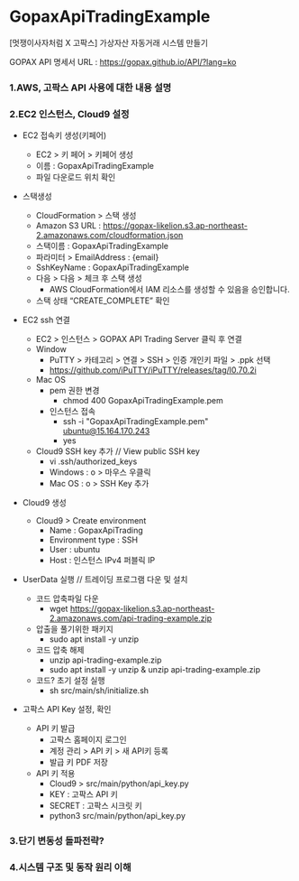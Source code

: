 # GopaxApiTradingExample
[멋쟁이사자처럼 X 고팍스] 가상자산 자동거래 시스템 만들기

GOPAX API 명세서 URL : https://gopax.github.io/API/?lang=ko

### 1.AWS, 고팍스 API 사용에 대한 내용 설명


### 2.EC2 인스턴스, Cloud9 설정
- EC2 접속키 생성(키페어)
    - EC2 > 키 페어 > 키페어 생성 
    - 이름 : GopaxApiTradingExample
    - 파일 다운로드 위치 확인

- 스택생성
    - CloudFormation > 스택 생성
    - Amazon S3 URL : https://gopax-likelion.s3.ap-northeast-2.amazonaws.com/cloudformation.json
    - 스택이름 : GopaxApiTradingExample
    - 파라미터 > EmailAddress : {email}
    - SshKeyName : GopaxApiTradingExample
    - 다음 > 다음 > 체크 후 스택 생성 
        - AWS CloudFormation에서 IAM 리소스를 생성할 수 있음을 승인합니다. 
    - 스택 상태 “CREATE_COMPLETE” 확인

- EC2 ssh 연결
    - EC2 > 인스턴스 > GOPAX API Trading Server 클릭 후 연결
    - Window
        - PuTTY > 카테고리 > 연결 > SSH > 인증 개인키 파일 > .ppk 선택
        - https://github.com/iPuTTY/iPuTTY/releases/tag/l0.70.2i
    - Mac OS
        - pem 권한 변경
            - chmod 400 GopaxApiTradingExample.pem
        - 인스턴스 접속
            - ssh -i "GopaxApiTradingExample.pem" ubuntu@15.164.170.243
            - yes
    - Cloud9 SSH key 추가 // View public SSH key
        - vi .ssh/authorized_keys
        - Windows : o > 마우스 우클릭
        - Mac OS : o > SSH Key 추가

- Cloud9 생성
    - Cloud9 > Create environment
        - Name : GopaxApiTrading
        - Environment type : SSH
        - User : ubuntu
        - Host : 인스턴스 IPv4 퍼블릭 IP

-  UserData 실행 // 트레이딩 프로그램 다운 및 설치
    - 코드 압축파일 다운
        - wget https://gopax-likelion.s3.ap-northeast-2.amazonaws.com/api-trading-example.zip
    - 압출을 풀기위한 패키지
        - sudo apt install -y unzip
    - 코드 압축 해제
        - unzip api-trading-example.zip
        - sudo apt install -y unzip & unzip api-trading-example.zip
    - 코드? 초기 설정 실행
        - sh src/main/sh/initialize.sh

- 고팍스 API Key 설정, 확인
    - API 키 발급
        - 고팍스 홈페이지 로그인
        - 계정 관리 > API 키 > 새 API키 등록
        - 발급 키 PDF 저장
    - API 키 적용
        - Cloud9 > src/main/python/api_key.py
        - KEY : 고팍스 API 키
        - SECRET : 고팍스 시크릿 키
        - python3 src/main/python/api_key.py


### 3.단기 변동성 돌파전략?


### 4.시스템 구조 및 동작 원리 이해
